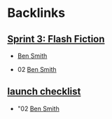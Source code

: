 
# Backlinks
## [Sprint 3: Flash Fiction](<Sprint 3: Flash Fiction.md>)
- [Ben Smith](<Ben Smith.md>)

- 02 [Ben Smith](<Ben Smith.md>)

## [launch checklist](<launch checklist.md>)
- "02 [Ben Smith](<Ben Smith.md>)

